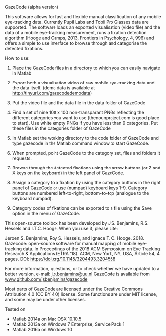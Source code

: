 GazeCode (alpha version)

This software allows for fast and flexible manual classification of any
mobile eye-tracking data. Currently Pupil Labs and Tobii Pro Glasses data 
are supported. The software loads an exported visualisation (video file) 
and the data of a mobile eye-tracking measurement, runs a fixation
detection algorithm (Hooge and  Camps, 2013, Frontiers in Psychology, 4,
996) and offers a simple to use interface to browse through and
categorise the detected fixations.

How to use:
1) Place the GazeCode files in a directory to which you can easily navigate
in Matlab

2) Export both a visualisation video of raw mobile eye-tracking data and
the data itself. 
(demo data is available at http://tinyurl.com/gazecodedemodata)

3) Put the video file and the data file in the data folder of GazeCode

4) Find a set of nine 100 x 100 non-transparant PNGs reflecting the
different categories you want to use (thenounproject.com is good place to
start). Use white empty PNGs if you have less than 9 categories. Put
these files in the categories folder of GazeCode.

5) In Matlab set the working directory to the code folder of GazeCode and 
type gazecode in the Matlab command window to start GazeCode.

6) When prompted, point GazeCode to the category set, files and folders it
requests.

7) Browse through the detected fixations using the arrow buttons (or Z
and X keys on the keyboard) in the left panel of GazeCode.

8) Assign a category to a fixation by using the category buttons in the
right panel of GazeCode or use (numpad) keyboard keys 1-9. Category
buttons are numbered left-to-right, bottom-to-top (analogue to the
keyboard numpad).

9) Category codes of fixations can be exported to a file using the Save
option in the menu of GazeCode.

This open-source toolbox has been developed by J.S. Benjamins, R.S.
Hessels and I.T.C. Hooge. When you use it, please cite:

Jeroen S. Benjamins, Roy S. Hessels, and Ignace T. C. Hooge. 2018. Gazecode: open-source software for manual mapping of mobile eye-tracking data. In Proceedings of the 2018 ACM Symposium on Eye Tracking Research & Applications (ETRA '18). ACM, New York, NY, USA, Article 54, 4 pages. DOI: https://doi.org/10.1145/3204493.3204568

For more information, questions, or to check whether we have updated to a
better version, e-mail: j.s.benjamins@uu.nl 
GazeCode is available from www.github.com/jsbenjamins/gazecode

Most parts of  GazeCode are licensed under the Creative Commons
Attribution 4.0 (CC BY 4.0) license. Some functions are under MIT
license, and some may be under other licenses.

Tested on
- Matlab 2014a on Mac OSX 10.10.5
- Matlab 2013a on Windows 7 Enterprise, Service Pack 1
- Matlab 2016a on Windows 10
